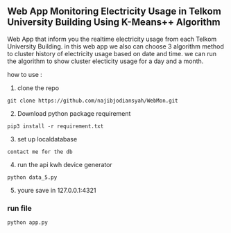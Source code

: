 ## Web App Monitoring Electricity Usage in Telkom University Building Using K-Means++ Algorithm

Web App that inform you the realtime electricity usage from each Telkom University Building. in this web app we also can choose 3 algorithm method to cluster history of electricity usage based on date and time. we can run the algorithm to show cluster electicity usage for a day and a month.

how to use :
1. clone the repo
```
git clone https://github.com/najibjodiansyah/WebMon.git
```
2. Download python package requirement
```
pip3 install -r requirement.txt
```
3. set up localdatabase
```
contact me for the db
```
4. run the api kwh device generator
```
python data_5.py
```
5. youre save in 127.0.0.1:4321



### run file
```
python app.py
```
